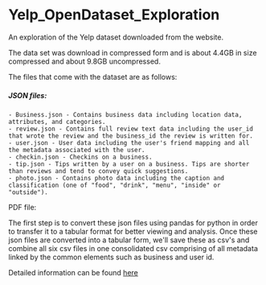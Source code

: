 # Yelp_OpenDataset_Exploration
An exploration of the Yelp dataset downloaded from the website. 

The data set was download in compressed form and is about 4.4GB in size compressed and about 9.8GB uncompressed. 

The files that come with the dataset are as follows:
##### JSON files:
    - Business.json - Contains business data including location data, attributes, and categories.
    - review.json - Contains full review text data including the user_id that wrote the review and the business_id the review is written for.
    - user.json - User data including the user's friend mapping and all the metadata associated with the user.
    - checkin.json - Checkins on a business.
    - tip.json - Tips written by a user on a business. Tips are shorter than reviews and tend to convey quick suggestions.
    - photo.json - Contains photo data including the caption and classification (one of "food", "drink", "menu", "inside" or "outside").
    
PDF file:



The first step is to convert these json files using pandas for python in order to transfer it to a tabular format for better viewing and analysis. Once these json files are converted into a tabular form, we'll save these as csv's and combine all six csv files in one consolidated csv comprising of all metadata linked by the common elements such as business and user id. 


Detailed information can be found [here](https://www.yelp.com/dataset/documentation/main)

